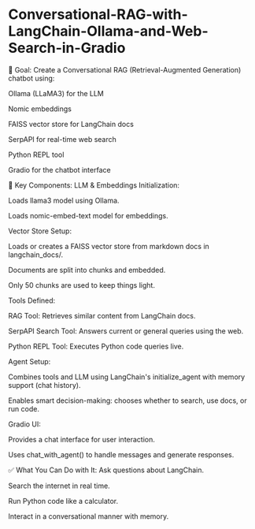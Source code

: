 # Conversational-RAG-with-LangChain-Ollama-and-Web-Search-in-Gradio


🎯 Goal:
Create a Conversational RAG (Retrieval-Augmented Generation) chatbot using:

Ollama (LLaMA3) for the LLM

Nomic embeddings

FAISS vector store for LangChain docs

SerpAPI for real-time web search

Python REPL tool

Gradio for the chatbot interface

🧠 Key Components:
LLM & Embeddings Initialization:

Loads llama3 model using Ollama.

Loads nomic-embed-text model for embeddings.

Vector Store Setup:

Loads or creates a FAISS vector store from markdown docs in langchain_docs/.

Documents are split into chunks and embedded.

Only 50 chunks are used to keep things light.

Tools Defined:

RAG Tool: Retrieves similar content from LangChain docs.

SerpAPI Search Tool: Answers current or general queries using the web.

Python REPL Tool: Executes Python code queries live.

Agent Setup:

Combines tools and LLM using LangChain's initialize_agent with memory support (chat history).

Enables smart decision-making: chooses whether to search, use docs, or run code.

Gradio UI:

Provides a chat interface for user interaction.

Uses chat_with_agent() to handle messages and generate responses.

✅ What You Can Do with It:
Ask questions about LangChain.

Search the internet in real time.

Run Python code like a calculator.

Interact in a conversational manner with memory.

